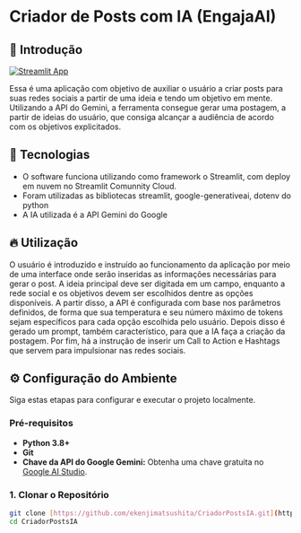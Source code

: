 # Criador de Posts com IA (EngajaAI)

## 🎈 Introdução

[![Streamlit App](https://static.streamlit.io/badges/streamlit_badge_black_white.svg)](https://ekenjimatsushita-criadorpostsia-project-sm-lxfuym.streamlit.app)

Essa é uma aplicação com objetivo de auxiliar o usuário a criar posts para suas redes sociais a partir de uma ideia e tendo um objetivo em mente. Utilizando a API do Gemini, a ferramenta consegue gerar uma postagem, a partir de ideias do usuário, que consiga alcançar a audiência de acordo com os objetivos explicitados.


## 🤖 Tecnologias

* O software funciona utilizando como framework o Streamlit, com deploy em nuvem no Streamlit Comunnity Cloud.
* Foram utilizadas as bibliotecas streamlit, google-generativeai, dotenv do python
* A IA utilizada é a API Gemini do Google 

## 🔥 Utilização 
O usuário é introduzido e instruído ao funcionamento da aplicação por meio de uma interface onde serão inseridas as informações necessárias para gerar o post. A ideia principal deve ser digitada em um campo, enquanto a rede social e os objetivos devem ser escolhidos dentre as opções disponíveis. A partir disso, a API é configurada com base nos parâmetros definidos, de forma que sua temperatura e seu número máximo de tokens sejam específicos para cada opção escolhida pelo usuário. Depois disso é gerado um prompt, também característico, para que a IA faça a criação da postagem. Por fim, há a instrução de inserir um Call to Action e Hashtags que servem para impulsionar nas redes sociais.

## ⚙️ Configuração do Ambiente

Siga estas etapas para configurar e executar o projeto localmente.

### Pré-requisitos

* **Python 3.8+**
* **Git**
* **Chave da API do Google Gemini:** Obtenha uma chave gratuita no [Google AI Studio](https://aistudio.google.com/).

### 1. Clonar o Repositório

```bash
git clone [https://github.com/ekenjimatsushita/CriadorPostsIA.git](https://github.com/ekenjimatsushita/CriadorPostsIA.git)
cd CriadorPostsIA
